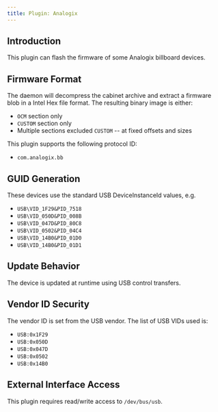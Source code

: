 ```yaml
---
title: Plugin: Analogix
---
```


## Introduction

This plugin can flash the firmware of some Analogix billboard devices.

## Firmware Format

The daemon will decompress the cabinet archive and extract a firmware blob in
a Intel Hex file format. The resulting binary image is either:

* `OCM` section only
* `CUSTOM` section only
* Multiple sections excluded `CUSTOM` -- at fixed offsets and sizes

This plugin supports the following protocol ID:

* `com.analogix.bb`

## GUID Generation

These devices use the standard USB DeviceInstanceId values, e.g.

* `USB\VID_1F29&PID_7518`
* `USB\VID_050D&PID_008B`
* `USB\VID_047D&PID_80C8`
* `USB\VID_0502&PID_04C4`
* `USB\VID_14B0&PID_01D0`
* `USB\VID_14B0&PID_01D1`

## Update Behavior

The device is updated at runtime using USB control transfers.

## Vendor ID Security

The vendor ID is set from the USB vendor. The list of USB VIDs used is:

* `USB:0x1F29`
* `USB:0x050D`
* `USB:0x047D`
* `USB:0x0502`
* `USB:0x14B0`

## External Interface Access

This plugin requires read/write access to `/dev/bus/usb`.
